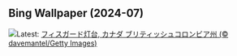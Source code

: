 ## Bing Wallpaper (2024-07)
![](https://www.bing.com/th?id=OHR.FisgardLighthouse_JA-JP9618708130_UHD.jpg&w=1000)Latest: [フィスガード灯台, カナダ ブリティッシュコロンビア州 (© davemantel/Getty Images)](https://www.bing.com/th?id=OHR.FisgardLighthouse_JA-JP9618708130_UHD.jpg)